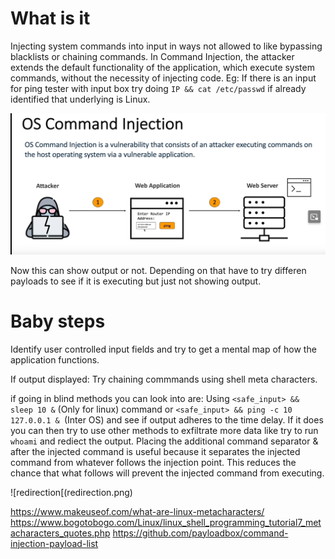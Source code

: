 <h1>What is it</h1>

Injecting system commands into input in ways not allowed to like bypassing blacklists or chaining commands.
In Command Injection, the attacker extends the default functionality of the application, which execute system commands, without the necessity of injecting code.
Eg: If there is an input for ping tester with input box try doing ```IP && cat /etc/passwd``` if already identified that underlying is Linux.

![Ex_ping](ping.png)

Now this can show output or not. Depending on that have to try differen payloads to see if it is executing but just not showing output.

<h1>Baby steps</h1>

Identify user controlled input fields and try to get a mental map of how the application functions. 

If output displayed:
Try chaining commmands using shell meta characters.

if going in blind methods you can look into are:
Using ``` <safe_input> && sleep 10 & ``` (Only for linux) command or ```<safe_input> && ping -c 10 127.0.0.1 & ```(Inter OS) and see if output adheres to the time delay.
If it does you can then try to use other methods to exfiltrate more data like try to run `whoami` and rediect the output.
Placing the additional command separator & after the injected command is useful because it separates the injected command from whatever follows the injection point. 
This reduces the chance that what follows will prevent the injected command from executing. 

![redirection[(redirection.png)

https://www.makeuseof.com/what-are-linux-metacharacters/
https://www.bogotobogo.com/Linux/linux_shell_programming_tutorial7_metacharacters_quotes.php
https://github.com/payloadbox/command-injection-payload-list

